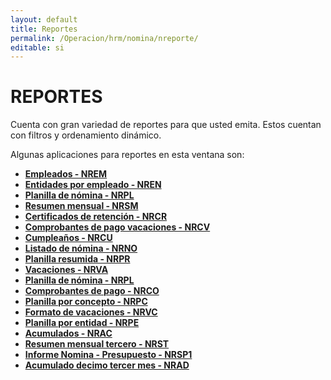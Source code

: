 ```yaml
---
layout: default
title: Reportes
permalink: /Operacion/hrm/nomina/nreporte/
editable: si
---
```


# REPORTES  

Cuenta con gran variedad de reportes para que usted emita. Estos cuentan con filtros y ordenamiento dinámico.  

Algunas aplicaciones para reportes en esta ventana son:  

* [**Empleados - NREM**](http://docs.oasiscom.com/Operacion/hrm/nomina/nreporte/nrem) 
* [**Entidades por empleado - NREN**](http://docs.oasiscom.com/Operacion/hrm/nomina/nreporte/nren)  
* [**Planilla de nómina - NRPL**](http://docs.oasiscom.com/Operacion/hrm/nomina/nreporte/nrpl)  
* [**Resumen mensual - NRSM**](http://docs.oasiscom.com/Operacion/hrm/nomina/nreporte/nrsm)  
* [**Certificados de retención - NRCR**](http://docs.oasiscom.com/Operacion/hrm/nomina/nreporte/nrcr)  
* [**Comprobantes de pago vacaciones - NRCV**](http://docs.oasiscom.com/Operacion/hrm/nomina/nreporte/nrcv)  
* [**Cumpleaños - NRCU**](http://docs.oasiscom.com/Operacion/hrm/nomina/nreporte/nrcu)  
* [**Listado de nómina - NRNO**](http://docs.oasiscom.com/Operacion/hrm/nomina/nreporte/nrno)  
* [**Planilla resumida - NRPR**](http://docs.oasiscom.com/Operacion/hrm/nomina/nreporte/nrpr)  
* [**Vacaciones - NRVA**](http://docs.oasiscom.com/Operacion/hrm/nomina/nreporte/nrva)  
* [**Planilla de nómina - NRPL**](http://docs.oasiscom.com/Operacion/hrm/nomina/nreporte/nrpl)
* [**Comprobantes de pago - NRCO**](http://docs.oasiscom.com/Operacion/hrm/nomina/nreporte/nrco)  
* [**Planilla por concepto - NRPC**](http://docs.oasiscom.com/Operacion/hrm/nomina/nreporte/nrpc)  
* [**Formato de vacaciones - NRVC**](http://docs.oasiscom.com/Operacion/hrm/nomina/nreporte/nrvc)  
* [**Planilla por entidad - NRPE**](http://docs.oasiscom.com/Operacion/hrm/nomina/nreporte/nrpe)
* [**Acumulados - NRAC**](http://docs.oasiscom.com/Operacion/hrm/nomina/nreporte/nrac)  
* [**Resumen mensual tercero - NRST**](http://docs.oasiscom.com/Operacion/hrm/nomina/nreporte/nrst)  
* [**Informe Nomina - Presupuesto - NRSP1**](http://docs.oasiscom.com/Operacion/hrm/nomina/nreporte/nrsp1)  
* [**Acumulado decimo tercer mes - NRAD**](http://docs.oasiscom.com/Operacion/hrm/nomina/nreporte/nrad)   







